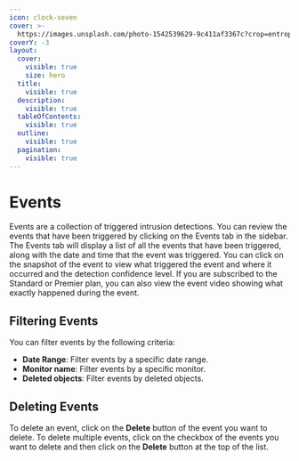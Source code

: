 ```yaml
---
icon: clock-seven
cover: >-
  https://images.unsplash.com/photo-1542539629-9c411af3367c?crop=entropy&cs=srgb&fm=jpg&ixid=M3wxOTcwMjR8MHwxfHNlYXJjaHwxfHx0cmVzcGFzc3xlbnwwfHx8fDE3MzE5MzIwMDB8MA&ixlib=rb-4.0.3&q=85
coverY: -3
layout:
  cover:
    visible: true
    size: hero
  title:
    visible: true
  description:
    visible: true
  tableOfContents:
    visible: true
  outline:
    visible: true
  pagination:
    visible: true
---
```


# Events

Events are a collection of triggered intrusion detections. You can review the events that have been triggered by clicking on the Events tab in the sidebar. The Events tab will display a list of all the events that have been triggered, along with the date and time that the event was triggered. You can click on the snapshot of the event to view what triggered the event and where it occurred and the detection confidence level. If you are subscribed to the Standard or Premier plan, you can also view the event video showing what exactly happened during the event.

## Filtering Events

You can filter events by the following criteria:

* **Date Range**: Filter events by a specific date range.
* **Monitor name**: Filter events by a specific monitor.
* **Deleted objects**: Filter events by deleted objects.

## Deleting Events

To delete an event, click on the **Delete** button of the event you want to delete. To delete multiple events, click on the checkbox of the events you want to delete and then click on the **Delete** button at the top of the list.
